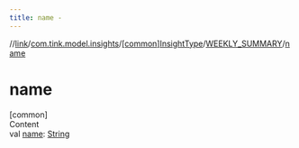 ```yaml
---
title: name -
---
```

//[link](../../../index.md)/[com.tink.model.insights](../../index.md)/[[common]InsightType](../index.md)/[WEEKLY_SUMMARY](index.md)/[name](name.md)



# name  
[common]  
Content  
val [name](name.md): [String](https://kotlinlang.org/api/latest/jvm/stdlib/kotlin/-string/index.html)  



